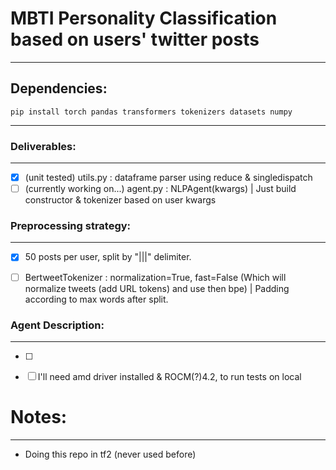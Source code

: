 # MBTI Personality Classification based on users' twitter posts
------

## Dependencies:
```shell
pip install torch pandas transformers tokenizers datasets numpy
```
---

### Deliverables:
---
- [x] (unit tested) utils.py : dataframe parser using reduce & singledispatch
- [ ] (currently working on...) agent.py : NLPAgent(kwargs) | Just build constructor & tokenizer based on user kwargs

### Preprocessing strategy:
---
- [x] 50 posts per user, split by "|||" delimiter.
- [ ] BertweetTokenizer : normalization=True, fast=False (Which will normalize tweets (add URL tokens) and use then bpe) | Padding according to max words after split.



### Agent Description:
---

- [ ] 
- [ ] I'll need amd driver installed & ROCM(?)4.2, to run tests on local



# Notes:
---

- Doing this repo in tf2 (never used before)







